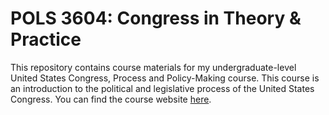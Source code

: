 # POLS 3604: Congress in Theory & Practice

This repository contains course materials for my undergraduate-level United States Congress, Process and Policy-Making course. This course is an introduction to the political and legislative process of the United States Congress. You can find the course website [here](https://byersjs.github.io/POLS-2998W/). 